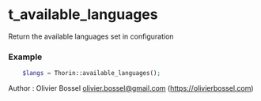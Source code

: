 # t_available_languages

Return the available languages set in configuration


### Example
```php
	$langs = Thorin::available_languages();
```
Author : Olivier Bossel <olivier.bossel@gmail.com> (https://olivierbossel.com)